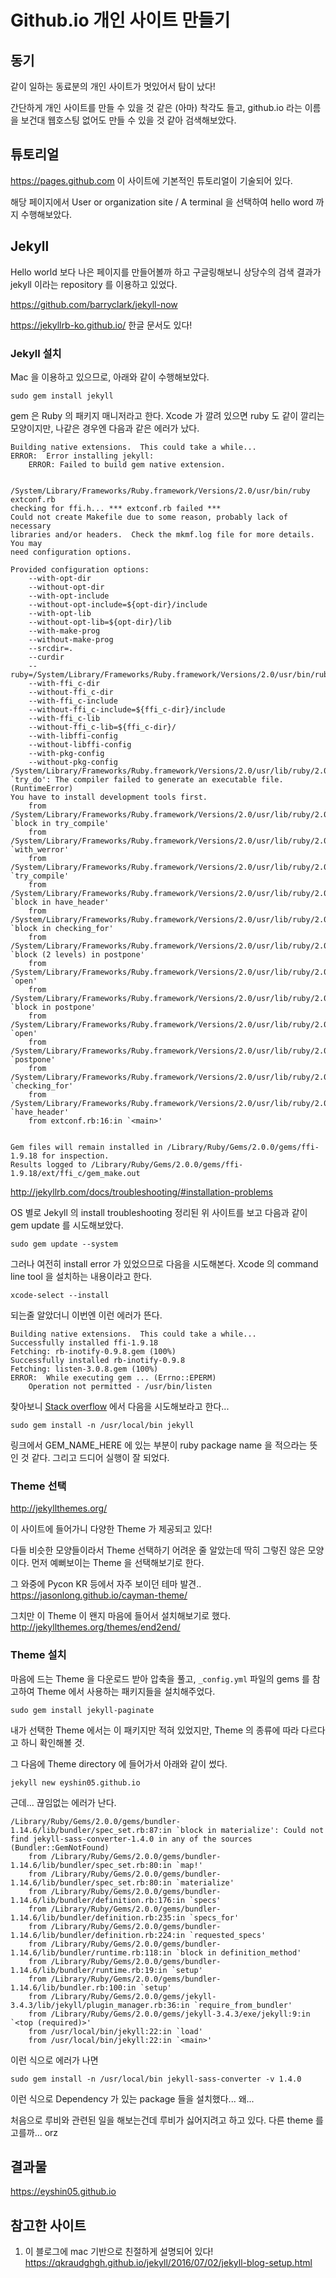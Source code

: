 # Github.io 개인 사이트 만들기

## 동기
같이 일하는 동료분의 개인 사이트가 멋있어서 탐이 났다!

간단하게 개인 사이트를 만들 수 있을 것 같은 (아마) 착각도 들고, 
github.io 라는 이름을 보건대 웹호스팅 없어도 만들 수 있을 것 같아 검색해보았다.

## 튜토리얼
https://pages.github.com 이 사이트에 기본적인 튜토리얼이 기술되어 있다.

해당 페이지에서 User or organization site / A terminal 을 선택하여 hello word 까지 수행해보았다.

## Jekyll
Hello world 보다 나은 페이지를 만들어볼까 하고 구글링해보니 상당수의 검색 결과가 jekyll 이라는 repository 를 이용하고 있었다.

https://github.com/barryclark/jekyll-now

https://jekyllrb-ko.github.io/ 한글 문서도 있다!

### Jekyll 설치

Mac 을 이용하고 있으므로, 아래와 같이 수행해보았다.

```sudo gem install jekyll```

gem 은 Ruby 의 패키지 매니저라고 한다. Xcode 가 깔려 있으면 ruby 도 같이 깔리는 모양이지만, 나같은 경우엔 다음과 같은 에러가 났다.

```
Building native extensions.  This could take a while...
ERROR:  Error installing jekyll:
	ERROR: Failed to build gem native extension.

    /System/Library/Frameworks/Ruby.framework/Versions/2.0/usr/bin/ruby extconf.rb
checking for ffi.h... *** extconf.rb failed ***
Could not create Makefile due to some reason, probably lack of necessary
libraries and/or headers.  Check the mkmf.log file for more details.  You may
need configuration options.

Provided configuration options:
	--with-opt-dir
	--without-opt-dir
	--with-opt-include
	--without-opt-include=${opt-dir}/include
	--with-opt-lib
	--without-opt-lib=${opt-dir}/lib
	--with-make-prog
	--without-make-prog
	--srcdir=.
	--curdir
	--ruby=/System/Library/Frameworks/Ruby.framework/Versions/2.0/usr/bin/ruby
	--with-ffi_c-dir
	--without-ffi_c-dir
	--with-ffi_c-include
	--without-ffi_c-include=${ffi_c-dir}/include
	--with-ffi_c-lib
	--without-ffi_c-lib=${ffi_c-dir}/
	--with-libffi-config
	--without-libffi-config
	--with-pkg-config
	--without-pkg-config
/System/Library/Frameworks/Ruby.framework/Versions/2.0/usr/lib/ruby/2.0.0/mkmf.rb:434:in `try_do': The compiler failed to generate an executable file. (RuntimeError)
You have to install development tools first.
	from /System/Library/Frameworks/Ruby.framework/Versions/2.0/usr/lib/ruby/2.0.0/mkmf.rb:549:in `block in try_compile'
	from /System/Library/Frameworks/Ruby.framework/Versions/2.0/usr/lib/ruby/2.0.0/mkmf.rb:502:in `with_werror'
	from /System/Library/Frameworks/Ruby.framework/Versions/2.0/usr/lib/ruby/2.0.0/mkmf.rb:549:in `try_compile'
	from /System/Library/Frameworks/Ruby.framework/Versions/2.0/usr/lib/ruby/2.0.0/mkmf.rb:1038:in `block in have_header'
	from /System/Library/Frameworks/Ruby.framework/Versions/2.0/usr/lib/ruby/2.0.0/mkmf.rb:889:in `block in checking_for'
	from /System/Library/Frameworks/Ruby.framework/Versions/2.0/usr/lib/ruby/2.0.0/mkmf.rb:340:in `block (2 levels) in postpone'
	from /System/Library/Frameworks/Ruby.framework/Versions/2.0/usr/lib/ruby/2.0.0/mkmf.rb:310:in `open'
	from /System/Library/Frameworks/Ruby.framework/Versions/2.0/usr/lib/ruby/2.0.0/mkmf.rb:340:in `block in postpone'
	from /System/Library/Frameworks/Ruby.framework/Versions/2.0/usr/lib/ruby/2.0.0/mkmf.rb:310:in `open'
	from /System/Library/Frameworks/Ruby.framework/Versions/2.0/usr/lib/ruby/2.0.0/mkmf.rb:336:in `postpone'
	from /System/Library/Frameworks/Ruby.framework/Versions/2.0/usr/lib/ruby/2.0.0/mkmf.rb:888:in `checking_for'
	from /System/Library/Frameworks/Ruby.framework/Versions/2.0/usr/lib/ruby/2.0.0/mkmf.rb:1037:in `have_header'
	from extconf.rb:16:in `<main>'


Gem files will remain installed in /Library/Ruby/Gems/2.0.0/gems/ffi-1.9.18 for inspection.
Results logged to /Library/Ruby/Gems/2.0.0/gems/ffi-1.9.18/ext/ffi_c/gem_make.out
```

http://jekyllrb.com/docs/troubleshooting/#installation-problems 

OS 별로 Jekyll 의 install troubleshooting 정리된 위 사이트를 보고 다음과 같이 gem update 를 시도해보았다.

```sudo gem update --system```

그러나 여전히 install error 가 있었으므로 다음을 시도해본다.
Xcode 의 command line tool 을 설치하는 내용이라고 한다.

```xcode-select --install```

되는줄 알았더니 이번엔 이런 에러가 뜬다.

```
Building native extensions.  This could take a while...
Successfully installed ffi-1.9.18
Fetching: rb-inotify-0.9.8.gem (100%)
Successfully installed rb-inotify-0.9.8
Fetching: listen-3.0.8.gem (100%)
ERROR:  While executing gem ... (Errno::EPERM)
    Operation not permitted - /usr/bin/listen
```

찾아보니 [Stack overflow](http://stackoverflow.com/questions/32891965/error-while-executing-gem-errnoeperm-operation-not-permitted) 에서 다음을 시도해보라고 한다...

```sudo gem install -n /usr/local/bin jekyll```

링크에서 GEM_NAME_HERE 에 있는 부분이 ruby package name 을 적으라는 뜻인 것 같다.
그리고 드디어 실행이 잘 되었다.

### Theme 선택

http://jekyllthemes.org/

이 사이트에 들어가니 다양한 Theme 가 제공되고 있다!

다들 비슷한 모양들이라서 Theme 선택하기 어려운 줄 알았는데 딱히 그렇진 않은 모양이다. 먼저 예뻐보이는 Theme 을 선택해보기로 한다.

그 와중에 Pycon KR 등에서 자주 보이던 테마 발견.. https://jasonlong.github.io/cayman-theme/

그치만 이 Theme 이 왠지 마음에 들어서 설치해보기로 했다. http://jekyllthemes.org/themes/end2end/

### Theme 설치
마음에 드는 Theme 을 다운로드 받아 압축을 풀고, `_config.yml` 파일의 gems 를 참고하여 Theme 에서 사용하는 패키지들을 설치해주었다.

```sudo gem install jekyll-paginate```

내가 선택한 Theme 에서는 이 패키지만 적혀 있었지만, Theme 의 종류에 따라 다르다고 하니 확인해볼 것.

그 다음에 Theme directory 에 들어가서 아래와 같이 썼다.

```jekyll new eyshin05.github.io```

근데... 끊임없는 에러가 난다.

```
/Library/Ruby/Gems/2.0.0/gems/bundler-1.14.6/lib/bundler/spec_set.rb:87:in `block in materialize': Could not find jekyll-sass-converter-1.4.0 in any of the sources (Bundler::GemNotFound)
	from /Library/Ruby/Gems/2.0.0/gems/bundler-1.14.6/lib/bundler/spec_set.rb:80:in `map!'
	from /Library/Ruby/Gems/2.0.0/gems/bundler-1.14.6/lib/bundler/spec_set.rb:80:in `materialize'
	from /Library/Ruby/Gems/2.0.0/gems/bundler-1.14.6/lib/bundler/definition.rb:176:in `specs'
	from /Library/Ruby/Gems/2.0.0/gems/bundler-1.14.6/lib/bundler/definition.rb:235:in `specs_for'
	from /Library/Ruby/Gems/2.0.0/gems/bundler-1.14.6/lib/bundler/definition.rb:224:in `requested_specs'
	from /Library/Ruby/Gems/2.0.0/gems/bundler-1.14.6/lib/bundler/runtime.rb:118:in `block in definition_method'
	from /Library/Ruby/Gems/2.0.0/gems/bundler-1.14.6/lib/bundler/runtime.rb:19:in `setup'
	from /Library/Ruby/Gems/2.0.0/gems/bundler-1.14.6/lib/bundler.rb:100:in `setup'
	from /Library/Ruby/Gems/2.0.0/gems/jekyll-3.4.3/lib/jekyll/plugin_manager.rb:36:in `require_from_bundler'
	from /Library/Ruby/Gems/2.0.0/gems/jekyll-3.4.3/exe/jekyll:9:in `<top (required)>'
	from /usr/local/bin/jekyll:22:in `load'
	from /usr/local/bin/jekyll:22:in `<main>'

```
이런 식으로 에러가 나면 

```sudo gem install -n /usr/local/bin jekyll-sass-converter -v 1.4.0``` 

이런 식으로 Dependency 가 있는 package 들을 설치했다... 왜...

처음으로 루비와 관련된 일을 해보는건데 루비가 싫어지려고 하고 있다.
다른 theme 를 고를까... orz

## 결과물
https://eyshin05.github.io

## 참고한 사이트
1. 이 블로그에 mac 기반으로 친절하게 설명되어 있다! https://qkraudghgh.github.io/jekyll/2016/07/02/jekyll-blog-setup.html

